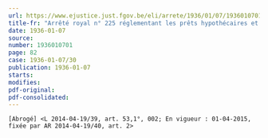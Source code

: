 ```yaml
---
url: https://www.ejustice.just.fgov.be/eli/arrete/1936/01/07/1936010701/justel
title-fr: "Arrêté royal n° 225 réglementant les prêts hypothécaires et organisant le contrôle des entreprises de prêts hypothécaires. (NOTE : Consultation des versions antérieures à partir du 28-05-2014 et mise à jour au 28-05-2014)"
date: 1936-01-07
source:
number: 1936010701
page: 82
case: 1936-01-07/30
publication: 1936-01-07
starts:
modifies:
pdf-original:
pdf-consolidated:
---
```


`[Abrogé] <L 2014-04-19/39, art. 53,1°, 002; En vigueur : 01-04-2015, fixée par AR 2014-04-19/40, art. 2>`
